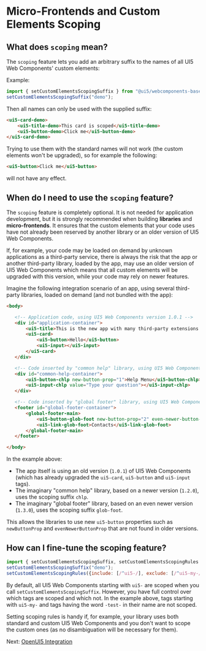 # Micro-Frontends and Custom Elements Scoping

## What does `scoping` mean?

The `scoping` feature lets you add an arbitrary suffix to the names of all UI5 Web Components' custom elements:

Example:

```js
import { setCustomElementsScopingSuffix } from "@ui5/webcomponents-base/dist/CustomElementsScope.js";
setCustomElementsScopingSuffix("demo");
```

Then all names can only be used with the supplied suffix:

```html
<ui5-card-demo>
	<ui5-title-demo>This card is scoped</ui5-title-demo>
	<ui5-button-demo>Click me</ui5-button-demo>
</ui5-card-demo>
```

Trying to use them with the standard names will not work (the custom elements won't be upgraded), so for example the following:

```html
<ui5-button>Click me</ui5-button>
```

will not have any effect.

## When do I need to use the `scoping` feature?

The `scoping` feature is completely optional. It is not needed for application development, but it is strongly recommended when building **libraries** and **micro-frontends**. 
It ensures that the custom elements that your code uses have not already been reserved by another library or an older version of UI5 Web Components.

If, for example, your code may be loaded on demand by unknown applications as a third-party service, there is always the risk that the app
or another third-party library, loaded by the app, may use an older version of UI5 Web Components which means that all custom elements will be
upgraded with this version, while your code may rely on newer features.

Imagine the following integration scenario of an app, using several third-party libraries, loaded on demand (and not bundled with the app):

 ```html
 <body>

 	<!-- Application code, using UI5 Web Components version 1.0.1 -->
 	<div id="application-container">
 		<ui5-title>This is the new app with many third-party extensions!</ui5-title>
 		<ui5-card>
 			<ui5-button>Hello</ui5-button>
 			<ui5-input></ui5-input>
 		</ui5-card>
 	</div>

 	<!-- Code inserted by "common help" library, using UI5 Web Components version 1.2.0 -->
 	<div id="common-help-container">
 		<ui5-button-chlp new-button-prop="1">Help Menu</ui5-button-chlp>
 		<ui5-input-chlp value="Type your question"></ui5-input-chlp>
 	</div>

 	<!-- Code inserted by "global footer" library, using UI5 Web Components version 1.3.0 -->
 	<footer id="global-footer-container">
 		<global-footer-main>
 			<ui5-button-glob-foot new-button-prop="2" even-newer-button-prop="3">Profile</ui5-button-glob-foot>
 			<ui5-link-glob-foot>Contacts</ui5-link-glob-foot>
 		</global-footer-main>
 	</footer>

 </body>
 ```

In the example above:
- The app itself is using an old version (`1.0.1`) of UI5 Web Components (which has already upgraded the `ui5-card`, `ui5-button` and `ui5-input` tags).
- The imaginary "common help" library, based on a newer version (`1.2.0`), uses the scoping suffix `chlp`.
- The imaginary "global footer" library, based on an even newer version (`1.3.0`), uses the scoping suffix `glob-foot`.

This allows the libraries to use new `ui5-button` properties such as `newButtonProp` and `evenNewerButtonProp` that are not found in older versions.

## How can I fine-tune the scoping feature?

```js
import { setCustomElementsScopingSuffix, setCustomElementsScopingRules } from "@ui5/webcomponents-base/dist/CustomElementsScope.js";
setCustomElementsScopingSuffix("demo");
setCustomElementsScopingRules({include: [/^ui5-/], exclude: [/^ui5-my-/, /-test-/]});
```

By default, all UI5 Web Components starting with `ui5-` are scoped when you call `setCustomElementsScopingSuffix`.
However, you have full control over which tags are scoped and which not. In the example above, tags starting with `ui5-my-` and tags
having the word `-test-` in their name are not scoped.

Setting scoping rules is handy if, for example, your library uses both standard and custom UI5 Web Components and you don't want
to scope the custom ones (as no disambiguation will be necessary for them).

Next:  [OpenUI5 Integration](./04-OpenUI5-integration.md)
